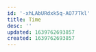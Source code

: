 ```yaml
---
id: '-xhLAbURdxk5q-AO77Tkl'
title: Time
desc: ''
updated: 1639762693857
created: 1639762693857
---
```


